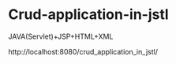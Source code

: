 # Crud-application-in-jstl
JAVA(Servlet)+JSP+HTML+XML

http://localhost:8080/crud_application_in_jstl/
